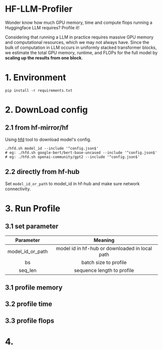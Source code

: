 # HF-LLM-Profiler
Wonder know how much GPU memory, time and compute flops running a Huggingface LLM requires? Profile it!

Considering that running a LLM in practice requires massive GPU memory and computational resources, which we may not always have. Since the bulk of computation in LLM occurs in uniformly stacked transformer blocks, we estimate the total GPU memory, runtime, and FLOPs for the full model by **scaling up the results from one block**. 

# 1. Environment
```shell
pip install -r requirements.txt 
```

# 2. DownLoad config
## 2.1 from hf-mirror/hf
Using [hfd](https://hf-mirror.com/) tool to download model's config.
```shell
./hfd.sh model_id --include '^config.json$'
# eg: ./hfd.sh google-bert/bert-base-uncased --include '^config.json$'
# eg: ./hfd.sh openai-community/gpt2 --include '^config.json$'
```
## 2.2 directly from hf-hub
Set ```model_id_or_path``` to model_id in hf-hub and make sure network connectivity.

# 3. Run Profile
## 3.1 set parameter
| Parameter           | Meaning                                         |
|:-------------------:|:-----------------------------------------------:|
| model\_id\_or\_path | model id in hf\-hub or downloaded in local path |
| bs                  | batch size to profile                           |
| seq\_len            | sequence length to profile                      |


## 3.1 profile memory

## 3.2 profile time

## 3.3 profile flops

# 4.